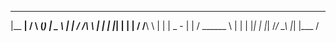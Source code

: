  _______        __               ___   
|__   __|      /  \       (_)   |  _ \ 
   | |        / /\ \      | |   | |_| |
   | |       / /__\ \     | |   |  _ -
   | |      / ______ \    | |   | |_| |
   |_|     /_/      \_\   |_|   |___ / 

